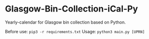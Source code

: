 # Glasgow-Bin-Collection-iCal-Py
Yearly-calendar for Glasgow bin collection based on Python.

Before use: `pip3 -r requirements.txt`
Usage: `python3 main.py [UPRN]`